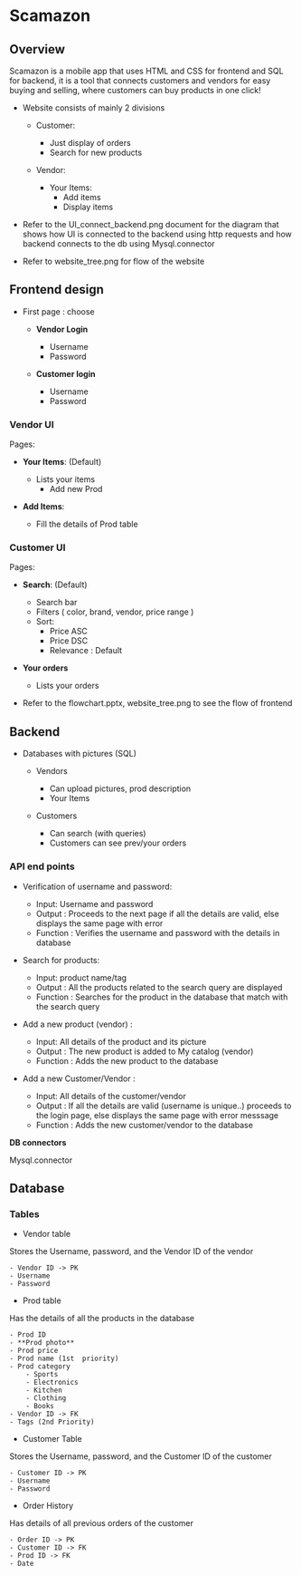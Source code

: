 
# Scamazon

## Overview
Scamazon is a mobile app that uses HTML and CSS for frontend and SQL for backend, it is a tool that connects customers and vendors for easy buying and selling, where customers can buy products in one click!

- Website consists of mainly 2 divisions
  - Customer:
    - Just display of orders
    - Search for new products

  - Vendor:
    - Your Items:
      - Add items
      - Display items


- Refer to the UI_connect_backend.png document for the diagram that shows how UI is connected to the backend using http requests and how backend connects to the db using Mysql.connector

- Refer to website_tree.png for flow of the website

## Frontend design

- First page : choose
	- **Vendor Login**
		- Username
		- Password

	- **Customer login**
		- Username
		- Password

### Vendor UI

Pages: 
- **Your Items**: (Default)
	- Lists your items
		- Add new Prod 

- **Add Items**:
	- Fill the details of Prod table

### Customer UI

Pages:
- **Search**: (Default)
	- Search bar
	- Filters ( color, brand, vendor, price range )
	- Sort:
		- Price ASC
		- Price DSC
		- Relevance : Default

- **Your orders**
	- Lists your orders

- Refer to the flowchart.pptx, website_tree.png to see the flow of frontend


## Backend

-  Databases with pictures (SQL)
	- Vendors
		- Can upload pictures, prod description
		- Your Items

	- Customers
		- Can search (with queries)
		- Customers can see prev/your orders
	
### API end points

- Verification of username and password:
	- Input: Username and password
	- Output : Proceeds to the next page if all the details are valid, else displays the same page with error
	- Function : Verifies the username and password with the details in database

- Search for products:
	- Input: product name/tag 
	- Output : All the products related to the search query are displayed
	- Function : Searches for the product in the database that match with the search query

- Add a new product (vendor) : 
	- Input: All details of the product and its picture
	- Output : The new product is added to My catalog (vendor)
	- Function : Adds the new product to the database

- Add a new Customer/Vendor : 
	- Input: All details of the customer/vendor
	- Output : If all the details are valid (username is unique..) proceeds to the login page, else displays the same page with error messsage
	- Function : Adds the new customer/vendor to the database

**DB connectors**

Mysql.connector

## Database

### Tables

- Vendor table

Stores the Username, password, and the Vendor ID of the vendor

	- Vendor ID -> PK
	- Username
	- Password

- Prod table

Has the details of all the products in the database

	- Prod ID
	- **Prod photo**
	- Prod price
	- Prod name (1st  priority)
	- Prod category
		- Sports
		- Electronics
		- Kitchen
		- Clothing
		- Books
	- Vendor ID -> FK
	- Tags (2nd Priority)

- Customer Table
 
Stores the Username, password, and the Customer ID of the customer
	
	- Customer ID -> PK
	- Username
	- Password

- Order History

Has details of all previous orders of the customer

	- Order ID -> PK
	- Customer ID -> FK
	- Prod ID -> FK
	- Date






